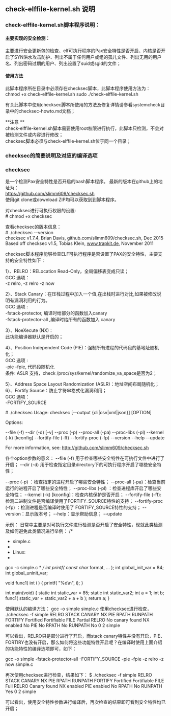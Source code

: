 ## check-elffile-kernel.sh 说明    

### check-elffile-kernel.sh脚本程序说明：  
#### 主要实现的安全检测： 
主要进行安全更新包的检查、elf可执行程序的Pax安全特性是否开启、内核是否开启了SYN洪水攻击防护、列出不属于任何用户或组的孤儿文件、列出无用的用户名、列出密码过期的用户、列出设置了suid或sgid的文件；  

#### 使用方法  
此脚本程序所在目录中必须存在checksec脚本，此脚本程序使用方法为： 
chmod +x check-elffile-kernel.sh 
sudo ./check-elffile-kernel.sh 

有关此脚本中使用checksec脚本所使用的方法及修复详情请参看systemcheck目录中的checksec-howto.md文档；

**注意 **   
check-elffile-kernel.sh脚本需要使用root权限进行执行，此脚本只检测，不会对被检测文件或内容进行修改；  
checksec脚本必须与check-elffile-kernel.sh位于同一个目录；  

### checksec的简要说明及对应的编译选项 

### checksec  
是一个检测Pax安全特性是否开启的bash脚本程序。 
最新的版本在github上的地址为：  
https://github.com/slimm609/checksec.sh  
使用git clone或download ZIP均可以获取到到脚本程序。  

对checksec进行可执行权限的设置:  
\# chmod +x checksec  

查看checksec的版本信息：  
\# ./checksec --version  
checksec v1.7.4, Brian Davis, github.com/slimm609/checksec.sh, Dec 2015  
Based off checksec v1.5, Tobias Klein, www.trapkit.de, November 2011  
  
checksec脚本程序能够检查ELF可执行程序是否设置了PAX的安全特性，主要支持的安全特性如下：  

1）、RELRO：RELocation Read-Only，全局偏移表变成只读；  
GCC 选项：  
-z relro, -z relro -z now  

2）、Stack Canary：在压栈过程中加入一个值,在出栈时进行对比,如果被修改说明有漏洞利用的行为。  
GCC 选项 :   
-fstack-protector, 编译时给部分的函数加入canary  
-fstack-protector-all ,编译时给所有的函数加入 canary  

3）、NoeXecute (NX)：  
此功能编译器默认是开启的；

4）、Position Independent Code (PIE)：强制所有进程的代码段的基地址随机化；  
GCC 选项 :  
-pie -fpie, 代码段随机化  
条件: ASLR 支持，check /proc/sys/kernel/randomize_va_space是否为2；  

5）、Address Space Layout Randomization (ASLR)：地址空间布局随机化；  
6）、Fortify Source：防止字符串格式化漏洞利用；  
GCC 选项：  
-FORTIFY_SOURCE  

\# ./checksec 
Usage: checksec [--output {cli|csv|xml|json}] [OPTION]

Options:

  --file (-f) <executable-file>
  --dir (-d) <directory> [-v]
  --proc (-p) <process name>
  --proc-all (-pa)
  --proc-libs (-pl) <process ID>
  --kernel (-k) [kconfig]
  --fortify-file (-ff)<executable-file>
  --fortify-proc (-fp) <process ID>
  --version
  --help
  --update

For more information, see:
  http://github.com/slimm609/checksec.sh

各个option参数的意义：
--file (-f) <executable-file>用于检查哪些安全特性在可执行文件中进行了开启；
--dir (-d) <directory>用于检查指定目录directory下的可执行程序开启了哪些安全特性；

--proc (-p) <process name>：检查指定的进程开启了哪些安全特性；
  --proc-all (-pa)：检查当前运行的进程开启了哪些安全特性；
  --proc-libs (-pl) <process ID>：检查进程库开启了哪些安全特性；
  --kernel (-k) [kconfig]：检查内核保护是否开启；
  --fortify-file (-ff)<executable-file>: 检测二进制文件是否编译使用了FORTIFY_SOURCE特性的支持；
  --fortify-proc (-fp) <process ID>：检测进程是否编译时使用了 FORTIFY_SOURCE特性的支持；
  --version：显示版本号；
  --help：显示帮助信息；
  --update

示例：
日常中主要是对可执行文件进行检测是否开启了安全特性，现就此类检测及如何避免此类情况进行举例：
/*
* simple.c
*
* Linux:
*
gcc -c simple.c
*
*/
int printf( const char* format, ... );
int global_init_var = 84;
int global_uninit_var;

void func1( int i )
{
  printf( "%d\n", i);
}

int main(void)
{
  static int static_var = 85;
  static int static_var2;
  int a = 1;
  int b;
  func1( static_var + static_var2 + a + b );
  return a;
}

使用默认的编译方法：
gcc -o simple simple.c
使用checksec进行检查，
./checksec -f simple
RELRO           STACK CANARY      NX            PIE             RPATH      RUNPATH	FORTIFY	Fortified Fortifiable  FILE
Partial RELRO   No canary found   NX enabled    No PIE          No RPATH   No RUNPATH   No	0			 2		        simple

可以看出，RELRO只是部分进行了开启，而stack canary特性并没有开启，PIE、FORTIRY也没有开启，那么如何将这些功能特性开启呢？在编译时使用上面介绍的功能特性的编译选项即可，如下：

gcc -o simple -fstack-protector-all -FORTIFY_SOURCE -pie -fpie -z relro -z now  simple.c

再次使用checksec进行检查，结果如下：
$ ./checksec -f simple
RELRO           STACK CANARY      NX            PIE             RPATH      RUNPATH	FORTIFY	Fortified Fortifiable  FILE
Full RELRO      Canary found      NX enabled    PIE enabled     No RPATH   No RUNPATH   Yes	0			  2	        simple

可以看出，使用安全特性参数进行编译后，再次检查的结果即可看到安全特性均已开启；



